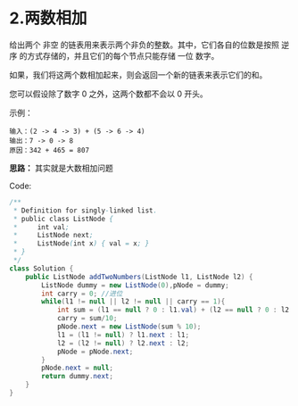 
# 2.两数相加

给出两个 非空 的链表用来表示两个非负的整数。其中，它们各自的位数是按照 逆序 的方式存储的，并且它们的每个节点只能存储 一位 数字。

如果，我们将这两个数相加起来，则会返回一个新的链表来表示它们的和。

您可以假设除了数字 0 之外，这两个数都不会以 0 开头。

示例：
```
输入：(2 -> 4 -> 3) + (5 -> 6 -> 4)
输出：7 -> 0 -> 8
原因：342 + 465 = 807
```
**思路：** 其实就是大数相加问题

Code:
```java
/**
 * Definition for singly-linked list.
 * public class ListNode {
 *     int val;
 *     ListNode next;
 *     ListNode(int x) { val = x; }
 * }
 */
class Solution {
    public ListNode addTwoNumbers(ListNode l1, ListNode l2) {
        ListNode dummy = new ListNode(0),pNode = dummy;
        int carry = 0; //进位
        while(l1 != null || l2 != null || carry == 1){
            int sum = (l1 == null ? 0 : l1.val) + (l2 == null ? 0 : l2.val) + carry;
            carry = sum/10;
            pNode.next = new ListNode(sum % 10);
            l1 = (l1 != null) ? l1.next : l1;
            l2 = (l2 != null) ? l2.next : l2;
            pNode = pNode.next;
        }
        pNode.next = null;
        return dummy.next;
    }
}
```